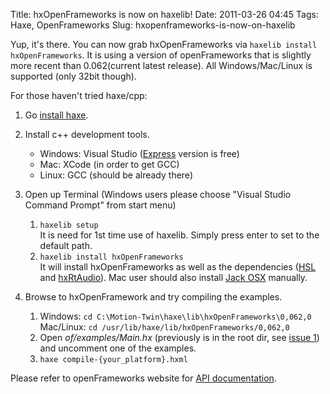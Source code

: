 Title: hxOpenFrameworks is now on haxelib!
Date: 2011-03-26 04:45
Tags: Haxe, OpenFrameworks
Slug: hxopenframeworks-is-now-on-haxelib

Yup, it's there. You can now grab hxOpenFrameworks via
`haxelib install hxOpenFrameworks`. It is using a version of
openFrameworks that is slightly more recent than 0.062(current latest
release). All Windows/Mac/Linux is supported (only 32bit though).

For those haven't tried haxe/cpp:

1.  Go [install haxe][].
2.  Install c++ development tools.
    -   Windows: Visual Studio ([Express][] version is free)
    -   Mac: XCode (in order to get GCC)
    -   Linux: GCC (should be already there)

3.  Open up Terminal (Windows users please choose "Visual Studio Command
    Prompt" from start menu)
    1.  `haxelib setup`  
        It is need for 1st time use of haxelib. Simply press enter to
        set to the default path.
    2.  `haxelib install hxOpenFrameworks`  
        It will install hxOpenFrameworks as well as the dependencies
        ([HSL][] and [hxRtAudio][]). Mac user should also install [Jack
        OSX][] manually.

4.  Browse to hxOpenFramework and try compiling the examples.
    1.  Windows: `cd C:\Motion-Twin\haxe\lib\hxOpenFrameworks\0,062,0`  
        Mac/Linux: `cd /usr/lib/haxe/lib/hxOpenFrameworks/0,062,0`
    2.  Open *of/examples/Main.hx* (previously is in the root dir, see
        [issue 1][]) and uncomment one of the examples.
    3.  `haxe compile-{your_platform}.hxml`

Please refer to openFrameworks website for [API documentation][].

  [install haxe]: http://haxe.org/download
  [Express]: http://www.microsoft.com/visualstudio/en-us/products/2010-editions/visual-cpp-express
  [HSL]: http://code.google.com/p/hxhsl/
  [hxRtAudio]: https://github.com/andyli/hxRtAudio
  [Jack OSX]: http://www.jackosx.com/
  [issue 1]: https://github.com/andyli/hxOpenFrameworks/issues/1
  [API documentation]: http://www.openframeworks.cc/documentation?adv=yes
